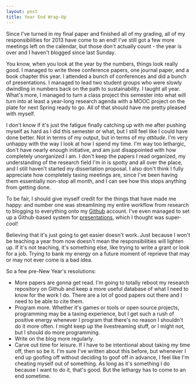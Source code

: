 ```yaml
---
layout: post
title: Year End Wrap-Up
---
```

Since I've turned in my final paper and finished all of my grading, all of my
responsibilities for 2013 have come to an end! I've still got a few more meetings
left on the calendar, but those don't actually count - the year is over and I
haven't blogged since last Sunday.

You know, when you look at the year by the numbers, things look really good. I
managed to write three conference papers, one journal paper, and a book chapter
this year. I attended a bunch of conferences and did a bunch of presentations.
I managed to lead two student groups who were slowly dwindling in numbers back
on the path to sustainability. I taught all year. What's more, I managed to turn
a class project this semester into what will turn into at least a year-long
research agenda with a MOOC project on the plate for next Spring ready to go.
All of that should have me pretty pleased with myself.

I don't know if it's just the fatigue finally catching up with me after pushing
myself as hard as I did this semester or what, but I still feel like I could have
done better. Not in terms of my output, but in terms of my *attitude*. I'm very
unhappy with the way I look at how I spend my time. I'm way too lethargic, don't
have nearly enough initiative, and am just disappointed with how completely
unorganized I am. I don't keep the papers I read organized, my understanding of
the research field I'm in is spotty and all over the place, and I still haven't
started my dissertation proposal. I also don't think I fully appreciate how
completely taxing meetings are, since I've been having them essentially non-stop
all month, and I can see how this stops anything from getting done.

To be fair, I should give myself credit for the things that have made me happy:
and number one was streamlining my entire workflow from research to blogging to
everything onto my [Github](http://github.com/isharacomix) account. I've even
managed to set up a Github-based system for
[presentations](http://github.com/isharacomix/presentations), which I thought
was super-cool!

Believing that it's just going to get easier doesn't work. Just because I won't
be teaching a year from now doesn't mean the responsibilities will lighten up.
If it's not teaching, it's something else, like trying to write a grant or look
for a job. Trying to bank my energy on a future moment of reprieve that may or
may not ever come is a bad idea.

So a few pre-New Year's resolutions:

 * More papers are gonna get read. I'm going to totally reboot my research
   repository on Github and keep a more useful database of what I need to know
   for the work I do. There are a lot of good papers out there and I need to be
   able to cite them.
 * Program more. Whether it's games or tools or open source projects, programming
   may be a taxing experience, but I get such a rush of positive energy whenever
   I program that there's no reason I shouldn't do it more often. I might keep up
   the livestreaming stuff, or I might not, but I should do more programming.
 * Write on the blog more regularly.
 * Carve out time for leisure. If I have to be intentional about taking my time
   off, then so be it. I'm sure I've written about this before, but whenever I
   end up goofing off without deciding to goof off in advance, I feel like I'm
   cheating myself out of something. As long as it's something I do because I
   want to do it, that's good. But the lethargy has to come to an end sometime.

